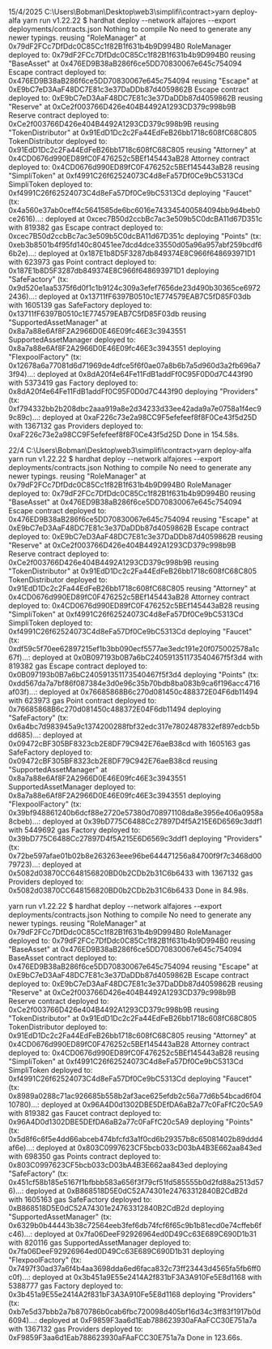 <!-- ```
    C:\Users\Bobman\Desktop\web3\simplifi\contract>yarn deploy-testnet
    yarn run v1.22.22
    $ hardhat deploy --network crossTest --export deployments/contracts.json
    Nothing to compile
    No need to generate any newer typings.
    deploying "OwnerShip" (tx: 0x42c548709d53fb5d06241153259af857fd3d9dda3993f6c7dfe9d103b5da705b)...: deployed at 0xe09e23F8a8032BB39326098802c970f9b48D726C with 415942 gas
    OwnershipManager deployed to: 0xe09e23F8a8032BB39326098802c970f9b48D726C
    deploying "TestAsset" (tx: 0x7b19935ebf64db27d09636aac71acf0c82e757e6442e7bb0a69cb5f604813c44)...: deployed at 0xb28721f7b977D64F9401161EA91bC25D59F25308 with 648848 gas
    Test Asset deployed to: 0xb28721f7b977D64F9401161EA91bC25D59F25308
    deploying "AssetClass" (tx: 0xae689c04d7e4c3c860e9ba6850cf614d06d9ca4af4965a92129ba51a3731fb45)...: deployed at 0x1a375D2aEF1370B306B4aCc9d930e3C2defaBF9c with 574515 gas
    AssertMgr deployed to: 0x1a375D2aEF1370B306B4aCc9d930e3C2defaBF9c
    deploying "StrategyManager" (tx: 0x08f33ed5ce64a7edcaa62d71797d621816730bb9608feb1d84ad5b2130cfdce1)...: deployed at 0x99C62eF80CA0ECc942994d407ecA89dDE3625F7d with 1450230 gas
    strategyManager deployed to: 0x99C62eF80CA0ECc942994d407ecA89dDE3625F7d
    deploying "FactoryLib" (tx: 0x93a2ebd70cad96284d2f4892a7ea26f966604ecd53f9bbd34792b3561f84e5d6)...: deployed at 0xfFF63Bc9aa8343e10870f871f7BE2Fd8a4D844e9 with 72281 gas
    factoryLib deployed to: 0xfFF63Bc9aa8343e10870f871f7BE2Fd8a4D844e9
    deploying "Factory" (tx: 0x2012cef6a81f492b53565f17c3b3ac1c5724ffdc7a79b264173058c607dfa9e6)...: deployed at 0x6c0DB3faE880a23f6b31e3DDa68866E3Ba2Bb57B with 4570135 gas
    Factory deployed to: 0x6c0DB3faE880a23f6b31e3DDa68866E3Ba2Bb57B
    [
    '0xD7c271d20c9E323336bFC843AEb8deC23B346352',
    '0x1a375D2aEF1370B306B4aCc9d930e3C2defaBF9c',
    10,
    '0x99C62eF80CA0ECc942994d407ecA89dDE3625F7d',
    feeTo: '0xD7c271d20c9E323336bFC843AEb8deC23B346352',
    assetAdmin: '0x1a375D2aEF1370B306B4aCc9d930e3C2defaBF9c',
    makerRate: 10,
    strategyManager: '0x99C62eF80CA0ECc942994d407ecA89dDE3625F7d'
    ]
    Done in 59.87s.
```

```
    $ hardhat deploy --network crossTest --export deployments/contracts.json
Nothing to compile
No need to generate any newer typings.
reusing "OwnerShip" at 0xe09e23F8a8032BB39326098802c970f9b48D726C
OwnershipManager deployed to: 0xe09e23F8a8032BB39326098802c970f9b48D726C
reusing "TestAsset" at 0xb28721f7b977D64F9401161EA91bC25D59F25308
Test Asset deployed to: 0xb28721f7b977D64F9401161EA91bC25D59F25308
reusing "AssetClass" at 0x1a375D2aEF1370B306B4aCc9d930e3C2defaBF9c
AssertMgr deployed to: 0x1a375D2aEF1370B306B4aCc9d930e3C2defaBF9c
deploying "StrategyManager" (tx: 0x7370f0cd31f77cb874cba99a96d00a6305d4c78bc617d4f043feca33aa7dc167)...: deployed at 0xf06dEA060647FFb3e50247FFdCB3d7616F37aDce with 1450230 gas
strategyManager deployed to: 0xf06dEA060647FFb3e50247FFdCB3d7616F37aDce
deploying "FactoryLib" (tx: 0xe9969829503adf4061ac8dd81f9704415c0ecdb401c4f1525aa06f4170e5e173)...: deployed at 0x308C6E16F08fB8f86252fE7222c76078D096A5a2 with 72281 gas
factoryLib deployed to: 0x308C6E16F08fB8f86252fE7222c76078D096A5a2
deploying "Factory" (tx: 0x928bd386e7ad4ff97d1066b3217899a4627dad5b6fe03b4efc71400d7eba59e7)...: deployed at 0xd35809a0e021407Cb9B4FFa7C9adC08166107305 with 4622019 gas
Factory deployed to: 0xd35809a0e021407Cb9B4FFa7C9adC08166107305
[
  '0xD7c271d20c9E323336bFC843AEb8deC23B346352',
  '0x1a375D2aEF1370B306B4aCc9d930e3C2defaBF9c',
  10,
  '0xf06dEA060647FFb3e50247FFdCB3d7616F37aDce',
  feeTo: '0xD7c271d20c9E323336bFC843AEb8deC23B346352',
  assetAdmin: '0x1a375D2aEF1370B306B4aCc9d930e3C2defaBF9c',
  makerRate: 10,
  strategyManager: '0xf06dEA060647FFb3e50247FFdCB3d7616F37aDce'
]
Done in 35.33s.
```

```
  C:\Users\Bobman\Desktop\web3\simplifi\contract>yarn deploy-testnet
  yarn run v1.22.22
  $ hardhat deploy --network crossTest --export deployments/contracts.json
  Nothing to compile
  No need to generate any newer typings.
  reusing "OwnerShip" at 0xe09e23F8a8032BB39326098802c970f9b48D726C
  OwnershipManager deployed to: 0xe09e23F8a8032BB39326098802c970f9b48D726C
  reusing "TestAsset" at 0xb28721f7b977D64F9401161EA91bC25D59F25308
  Test Asset deployed to: 0xb28721f7b977D64F9401161EA91bC25D59F25308
  reusing "AssetClass" at 0x1a375D2aEF1370B306B4aCc9d930e3C2defaBF9c
  AssertMgr deployed to: 0x1a375D2aEF1370B306B4aCc9d930e3C2defaBF9c
  deploying "StrategyManager" (tx: 0x1fe133fe8ad9f0050d28c640ccb02d94624291590dcbc2622147aad23f64367f)...: deployed at 0x8B024493A376A38455d3caAfF2b7D77C3Bf9B2c6 with 1450230 gas
  strategyManager deployed to: 0x8B024493A376A38455d3caAfF2b7D77C3Bf9B2c6
  deploying "FactoryLib" (tx: 0x50414ab361810e6efae5b567d946e43f40d4233a91e70cd0f0ceabc2d015cd21)...: deployed at 0xe87a05c8f11999EDA2cfB10f347ca7da94D34e58 with 72281 gas
  factoryLib deployed to: 0xe87a05c8f11999EDA2cfB10f347ca7da94D34e58
  deploying "Factory" (tx: 0xd0025d9c4e2c03e9a11da9033686523f82ef10f832a994110a2db8e045a408e8)...: deployed at 0x82263AF611A7E1bb11aB15722d3Da5cD9B2a86B8 with 4645769 gas
  Factory deployed to: 0x82263AF611A7E1bb11aB15722d3Da5cD9B2a86B8
  [
    '0xD7c271d20c9E323336bFC843AEb8deC23B346352',
    '0x1a375D2aEF1370B306B4aCc9d930e3C2defaBF9c',
    10,
    '0x8B024493A376A38455d3caAfF2b7D77C3Bf9B2c6',
    feeTo: '0xD7c271d20c9E323336bFC843AEb8deC23B346352',
    assetAdmin: '0x1a375D2aEF1370B306B4aCc9d930e3C2defaBF9c',
    makerRate: 10,
    strategyManager: '0x8B024493A376A38455d3caAfF2b7D77C3Bf9B2c6'
  ]
  Done in 76.76s.
```

```
  C:\Users\Bobman\Desktop\web3\simplifi\contract>yarn deploy-testnet
yarn run v1.22.22
$ hardhat deploy --network crossTest --export deployments/contracts.json
Nothing to compile
No need to generate any newer typings.
reusing "OwnerShip" at 0xe09e23F8a8032BB39326098802c970f9b48D726C
OwnershipManager deployed to: 0xe09e23F8a8032BB39326098802c970f9b48D726C
reusing "TestAsset" at 0xb28721f7b977D64F9401161EA91bC25D59F25308
Test Asset deployed to: 0xb28721f7b977D64F9401161EA91bC25D59F25308
reusing "AssetClass" at 0x1a375D2aEF1370B306B4aCc9d930e3C2defaBF9c
AssertMgr deployed to: 0x1a375D2aEF1370B306B4aCc9d930e3C2defaBF9c
deploying "StrategyManager" (tx: 0x49485ff4d8f7bdd3464caf35be7983af89420272cea43999d385dfb9602e2aee)...: deployed at 0xFCA8C9e854BD0Ca42D16bBE73Bc75bC427Cb401d with 1450218 gas
strategyManager deployed to: 0xFCA8C9e854BD0Ca42D16bBE73Bc75bC427Cb401d
deploying "FactoryLib" (tx: 0xb981dcd2aa5722d0bd7399a7557f9b55d71b48c8a8ca34a600a7a16e67de290c)...: deployed at 0xc15d6a9B3C7706a974528824AdA319e36376173A with 72281 gas
factoryLib deployed to: 0xc15d6a9B3C7706a974528824AdA319e36376173A
deploying "Factory" (tx: 0xa7dc86ab760ec8639ca5e3c610eb50f922cb409a5cae426a8843d1d86aff8eea)...: deployed at 0xe4Dd196b3529FDa4B3e3cd22077AAF815862F839 with 5138452 gas
Factory deployed to: 0xe4Dd196b3529FDa4B3e3cd22077AAF815862F839
[
  '0xD7c271d20c9E323336bFC843AEb8deC23B346352',
  '0x1a375D2aEF1370B306B4aCc9d930e3C2defaBF9c',
  10,
  '0xFCA8C9e854BD0Ca42D16bBE73Bc75bC427Cb401d',
  feeTo: '0xD7c271d20c9E323336bFC843AEb8deC23B346352',
  assetAdmin: '0x1a375D2aEF1370B306B4aCc9d930e3C2defaBF9c',
  makerRate: 10,
  strategyManager: '0xFCA8C9e854BD0Ca42D16bBE73Bc75bC427Cb401d'
]
Done in 87.22s.
```


```
  C:\Users\Bobman\Desktop\web3\simplifi\contract>yarn deploy-testnet
yarn run v1.22.22
$ hardhat deploy --network crossTest --export deployments/contracts.json
Nothing to compile
No need to generate any newer typings.
reusing "OwnerShip" at 0xe09e23F8a8032BB39326098802c970f9b48D726C
OwnershipManager deployed to: 0xe09e23F8a8032BB39326098802c970f9b48D726C
reusing "TestAsset" at 0xb28721f7b977D64F9401161EA91bC25D59F25308
Test Asset deployed to: 0xb28721f7b977D64F9401161EA91bC25D59F25308
reusing "AssetClass" at 0x1a375D2aEF1370B306B4aCc9d930e3C2defaBF9c
AssertMgr deployed to: 0x1a375D2aEF1370B306B4aCc9d930e3C2defaBF9c
reusing "StrategyManager" at 0xFCA8C9e854BD0Ca42D16bBE73Bc75bC427Cb401d
strategyManager deployed to: 0xFCA8C9e854BD0Ca42D16bBE73Bc75bC427Cb401d
reusing "FactoryLib" at 0xc15d6a9B3C7706a974528824AdA319e36376173A
factoryLib deployed to: 0xc15d6a9B3C7706a974528824AdA319e36376173A
deploying "Factory" (tx: 0xee4480381118f76443a8c90fffee153720e606cb84491b53fad2f6e6a39543fb)...: deployed at 0x9890feB714834586aABD839F3395f017C4bA5BFe with 5138452 gas
Factory deployed to: 0x9890feB714834586aABD839F3395f017C4bA5BFe
[
  '0xD7c271d20c9E323336bFC843AEb8deC23B346352',
  '0x1a375D2aEF1370B306B4aCc9d930e3C2defaBF9c',
  10,
  '0xFCA8C9e854BD0Ca42D16bBE73Bc75bC427Cb401d',
  feeTo: '0xD7c271d20c9E323336bFC843AEb8deC23B346352',
  assetAdmin: '0x1a375D2aEF1370B306B4aCc9d930e3C2defaBF9c',
  makerRate: 10,
  strategyManager: '0xFCA8C9e854BD0Ca42D16bBE73Bc75bC427Cb401d'
]
Done in 40.20s.
```

```
:\Users\Bobman\Desktop\web3\simplifi\contract>yarn deploy-testnet
yarn run v1.22.22
$ hardhat deploy --network crossTest --export deployments/contracts.json
Nothing to compile
No need to generate any newer typings.
reusing "OwnerShip" at 0xe09e23F8a8032BB39326098802c970f9b48D726C
OwnershipManager deployed to: 0xe09e23F8a8032BB39326098802c970f9b48D726C
reusing "TestAsset" at 0xb28721f7b977D64F9401161EA91bC25D59F25308
Test Asset deployed to: 0xb28721f7b977D64F9401161EA91bC25D59F25308
reusing "AssetClass" at 0x1a375D2aEF1370B306B4aCc9d930e3C2defaBF9c
AssertMgr deployed to: 0x1a375D2aEF1370B306B4aCc9d930e3C2defaBF9c
reusing "StrategyManager" at 0xFCA8C9e854BD0Ca42D16bBE73Bc75bC427Cb401d
strategyManager deployed to: 0xFCA8C9e854BD0Ca42D16bBE73Bc75bC427Cb401d
deploying "FactoryLib" (tx: 0x40f95783089270d1e7eaf752007da479d2ffd376a298956ec712662ea67b648e)...: deployed at 0x881E46D24d81776e5c4c839E12648C5880904874 with 72281 gas
factoryLib deployed to: 0x881E46D24d81776e5c4c839E12648C5880904874
deploying "Factory" (tx: 0x1dab2083a987f1d3ec0bd556933734a2359c9413417ffc0fb6806dbc56c450ff)...: deployed at 0x4976c4999187416eE499F3Fb9974966C74747eAd with 5157165 gas
Factory deployed to: 0x4976c4999187416eE499F3Fb9974966C74747eAd
[
  '0xD7c271d20c9E323336bFC843AEb8deC23B346352',
  '0x1a375D2aEF1370B306B4aCc9d930e3C2defaBF9c',
  10,
  '0xFCA8C9e854BD0Ca42D16bBE73Bc75bC427Cb401d',
  feeTo: '0xD7c271d20c9E323336bFC843AEb8deC23B346352',
  assetAdmin: '0x1a375D2aEF1370B306B4aCc9d930e3C2defaBF9c',
  makerRate: 10,
  strategyManager: '0xFCA8C9e854BD0Ca42D16bBE73Bc75bC427Cb401d'
]
Done in 35.90s.
``` -->

<!-- ```
  C:\Users\Bobman\Desktop\web3\simplifi\contract>yarn deploy-testnet
yarn run v1.22.22
$ hardhat deploy --network crossTest --export deployments/contracts.json
Nothing to compile
No need to generate any newer typings.
reusing "OwnerShip" at 0xe09e23F8a8032BB39326098802c970f9b48D726C
OwnershipManager deployed to: 0xe09e23F8a8032BB39326098802c970f9b48D726C
reusing "TestAsset" at 0xb28721f7b977D64F9401161EA91bC25D59F25308
Test Asset deployed to: 0xb28721f7b977D64F9401161EA91bC25D59F25308
reusing "AssetClass" at 0x1a375D2aEF1370B306B4aCc9d930e3C2defaBF9c
AssertMgr deployed to: 0x1a375D2aEF1370B306B4aCc9d930e3C2defaBF9c
reusing "StrategyManager" at 0xFCA8C9e854BD0Ca42D16bBE73Bc75bC427Cb401d
strategyManager deployed to: 0xFCA8C9e854BD0Ca42D16bBE73Bc75bC427Cb401d
reusing "FactoryLib" at 0x881E46D24d81776e5c4c839E12648C5880904874
factoryLib deployed to: 0x881E46D24d81776e5c4c839E12648C5880904874
reusing "Factory" at 0x12dFb47DA38787d9c80c3680dc73bc347Ca3fcCB
Factory deployed to: 0x12dFb47DA38787d9c80c3680dc73bc347Ca3fcCB
[
  '0xD7c271d20c9E323336bFC843AEb8deC23B346352',
  '0x1a375D2aEF1370B306B4aCc9d930e3C2defaBF9c',
  10,
  '0xFCA8C9e854BD0Ca42D16bBE73Bc75bC427Cb401d',
  feeTo: '0xD7c271d20c9E323336bFC843AEb8deC23B346352',
  assetAdmin: '0x1a375D2aEF1370B306B4aCc9d930e3C2defaBF9c',
  makerRate: 10,
  strategyManager: '0xFCA8C9e854BD0Ca42D16bBE73Bc75bC427Cb401d'
]
Done in 34.77s.
``` -->





<!-- 
**Tserundede Godswill Ejueyitchie** - Cofounder, Project Manager
A Blockchain consultant. Experienced in the telecommunication industry and cross-border payment.

**Gbenga Olotu ** - Lead Designer, Cofounder

A Software engineer with over 12 years of experience spanning Telecommunications and Media, Entertainment, Oil and Gas, and Financial Technology (FinTech). A crypto enthusiast and a blockchain developer/consultant.

**Isaac J** Cofounder, Developer

Solidity/Ethereum/Web3/Python/Javascript/React developer with over 5+ years of experience in the blockchain and Fintech sectors. 


CrossFi Evolution Hackathon (CEH) #1_ Boost XFI Utility _ Hackathon _ DoraHacks

https://docs.google.com/document/d/1hfFCgGVc3HXY0ZhgGAsFiLahFJIVloUG1cRdQdD2k3Y/edit?usp=drivesdk

https://github.com/simplifinance/simpliDoc
https://github.com/simplifinance/devdoc

Simplifinance FlexPools uses XFI as a collateral base asset. Users who want to GF/Borrow are required to lock a certain amount of XFI  as a pledge to return the loans. With this, we drive a huge value and demand for XFI. 

The locked collaterals are sent to our aggregated yield strategy dashboard to earn more crypto for the users.

Lastly, user of Simplifinance's products are require to pay gas fee in XFI.



https://test.xfiscan.com/tx/0x9029e146e72a6c09f657f971f4b1229d45d1268ca86e55b1acd136011ace9eb7

https://test.xfiscan.com/tx/0x1dab2083a987f1d3ec0bd556933734a2359c9413417ffc0fb6806dbc56c450ff

https://test.xfiscan.com/tx/0xa7dc86ab760ec8639ca5e3c610eb50f922cb409a5cae426a8843d1d86aff8eea

https://github.com/simplifinance/simplifi/blob/main/contract/DEPLOY_RESULT.md



https://youtu.be/SwPouAJYx6E

https://simplifi-st5h.vercel.app/

mx16lp8r5svncerxd4lepp6awx7cgangc6j3w6ctk
0xD7c271d20c9E323336bFC843AEb8deC23B346352

We are a team of passionate persons with knowledge and background in software development, design, community management, and blockchain know-how.
Our mission is to continuously build decentralized innovative products; easily accessible without constraints; to drive adoption for the blockchain sector.


**Inspiration**
Decentralized finance can be described as fueling the blockchain and crypto space over the years. Often, it is a way of providing and accessing crypto loans to make more money. We discovered that many existing liquidity protocols remain complex for an average crypto user with web3 jargon and technicalities thereby creating an atmosphere for financial exclusion to thrive.  We could encourage financial inclusion by building simple protocols usable by all classes of users. This is coupled with our passion for decentralization.

**What Our Project Does**
The MVP of Simplifinance is 'FlexPool' which we designed in 3 ways. We built the first part of FlexPool in this hackathon. Users can create a synergy of liquidity using FlexPool.  It is divided into two categories.

- The first category is the permissioned pool which brings together people of the same settings, backgrounds, ethnic groups, friends, or peers. One person (the creator) only needs to initialize a FlexPool with the addresses of the others.  These predefined members can later provide liquidity or contribute to the pool.
When the pool is filled with the required providers, a round to borrow is started. The total pooled funds will be rotated among the providers until the last person uses their turn. This type of funding often will attract no interest but it depends on what they agreed upon. Each time a participant wants to GF/Borrow, they are required to lock a weighted amount of XFI as a pledge to return the loan. The locked collaterals are directed to the yield strategy protocol to generate more income for the epoch duration.

- Permissionless pool as the second category operates similarly to the permission except that it is open to anyone to participate. Interest may or may not be charged. Since users decide how long they wish to utilize the loan, charging interest may be necessary.  

- The second type of FlexPool lets users access an expandable liquidity pool without committing. This is contrary to the logic of the type described above.

The flow of any of the types remains:

- Create flexPool
- Add liquidity
- GetFinance/Borrow
   - Lock collateral to a strategy.
- Payback
  - Unlock collateral from strategy
- Finalized.

**How we built it**
The project is a combination of on-chain code (the Simplifi contracts), client code, backend, and Oracle APIs fetching the price of XFI. The client sends a request to the backend (web3) which in turn interacts with the blockchain. For demo purposes and to manage time, we directly fetch data from the blockchain and relay it to the front end.  This method may be slow but we plan to subscribe to a more intuitive service like Covalent, or others in the future for better user experience. 

Contracts: Written in Solidity, can be found here: https://github.com/simplifinance/simplifi/tree/main/contract

Frontend: Written in Typescript with React, can be found here: https://github.com/simplifinance/simplifi/tree/main/frontend

Web3 Backend: Written using Wagmi and Ethers, can be found here: https://github.com/simplifinance/simplifi/tree/main/frontend/apis

**Challenges we encountered**

We want to have reliable data sources instead of fetching on-chain code but the limited time won't permit us. We encountered very tough logical bugs while writing the smart contracts considering we have to write secure code. It took us days to get this fixed. We also encountered a nightmare while try to deploy the smart contracts to the CrossFi testnet as 99% of the nodes were not open to connection. Thanks to the Alchemy endpoint.

We are very excited to have pushed this project to this stage. This is an accomplishment we are proud of.




https://x.com/Sim_pliFi?t=lVINiuaAU5qTiCRGqww_JA&s=08
 -->


15/4/2025
C:\Users\Bobman\Desktop\web3\simplifi\contract>yarn deploy-alfa
yarn run v1.22.22
$ hardhat deploy --network alfajores --export deployments/contracts.json
Nothing to compile
No need to generate any newer typings.
reusing "RoleManager" at 0x79dF2FCc7DfDdc0C85Cc1f82B1f631b4b9D994B0
RoleManager deployed to: 0x79dF2FCc7DfDdc0C85Cc1f82B1f631b4b9D994B0
reusing "BaseAsset" at 0x476ED9B38aB286f6ce5DD70830067e645c754094
Escape contract deployed to: 0x476ED9B38aB286f6ce5DD70830067e645c754094
reusing "Escape" at 0xE9bC7eD3AaF48DC7E81c3e37DaDDb87d4059862B
Escape contract deployed to: 0xE9bC7eD3AaF48DC7E81c3e37DaDDb87d4059862B
reusing "Reserve" at 0xCe2f003766D426e404B4492A1293CD379c998b9B
Reserve contract deployed to: 0xCe2f003766D426e404B4492A1293CD379c998b9B
reusing "TokenDistributor" at 0x91EdD1Dc2c2Fa44EdFeB26bb1718c608fC68C805
TokenDistributor deployed to: 0x91EdD1Dc2c2Fa44EdFeB26bb1718c608fC68C805
reusing "Attorney" at 0x4CD0676d990ED89fC0F476252c5BEf145443aB28
Attorney contract deployed to: 0x4CD0676d990ED89fC0F476252c5BEf145443aB28
reusing "SimpliToken" at 0xf4991C26f62524073C4d8eFa57Df0Ce9bC5313Cd
SimpliToken deployed to: 0xf4991C26f62524073C4d8eFa57Df0Ce9bC5313Cd
deploying "Faucet" (tx: 0x4a560e37ab0ceff4c5641585de6bc6016e743345400584094bb9d4beb0ce2616)...: deployed at 0xcec7B50d2ccbBc7ac3e509b5C0dcBA11d67D351c with 819382 gas
Escape contract deployed to: 0xcec7B50d2ccbBc7ac3e509b5C0dcBA11d67D351c
deploying "Points" (tx: 0xeb3b8501b4f95fd140c80451ee7dcd4dce33550d05a96a957abf259bcdf66b2e)...: deployed at 0x187E1b8D5F3287db849374E8C966f648693971D1 with 623973 gas
Point contract deployed to: 0x187E1b8D5F3287db849374E8C966f648693971D1
deploying "SafeFactory" (tx: 0x9d520e1aa5375f6d0f1c1b9124c309a3efef7656de23d490b30365ce69722436)...: deployed at 0x13711fF6397B0510c1E774579EAB7C5fD85F03db with 1605139 gas
SafeFactory deployed to: 0x13711fF6397B0510c1E774579EAB7C5fD85F03db
reusing "SupportedAssetManager" at 0x8a7a88e6Af8F2A2966D0E46E09fc46E3c3943551
SupportedAssetManager deployed to: 0x8a7a88e6Af8F2A2966D0E46E09fc46E3c3943551
deploying "FlexpoolFactory" (tx: 0x12678a6a77081d6d71969de4dfce5f6f0ae07a8b6b7a5d960d3a2fb696a73f94)...: deployed at 0x8dA20f4e64Fe11FdB1addFf0C95F0D0d7C443f90 with 5373419 gas
Factory deployed to: 0x8dA20f4e64Fe11FdB1addFf0C95F0D0d7C443f90
deploying "Providers" (tx: 0xf794332bb2b208dbc2aaa919a8e2d34233d33ee42ada9a7e0758a1f4ec99c89c)...: deployed at 0xaF226c73e2a98CC9F5efefeef8f8F0Ce43f5d25D with 1367132 gas
Providers deployed to: 0xaF226c73e2a98CC9F5efefeef8f8F0Ce43f5d25D
Done in 154.58s.


22/4
C:\Users\Bobman\Desktop\web3\simplifi\contract>yarn deploy-alfa
yarn run v1.22.22
$ hardhat deploy --network alfajores --export deployments/contracts.json
Nothing to compile
No need to generate any newer typings.
reusing "RoleManager" at 0x79dF2FCc7DfDdc0C85Cc1f82B1f631b4b9D994B0
RoleManager deployed to: 0x79dF2FCc7DfDdc0C85Cc1f82B1f631b4b9D994B0
reusing "BaseAsset" at 0x476ED9B38aB286f6ce5DD70830067e645c754094
Escape contract deployed to: 0x476ED9B38aB286f6ce5DD70830067e645c754094
reusing "Escape" at 0xE9bC7eD3AaF48DC7E81c3e37DaDDb87d4059862B
Escape contract deployed to: 0xE9bC7eD3AaF48DC7E81c3e37DaDDb87d4059862B
reusing "Reserve" at 0xCe2f003766D426e404B4492A1293CD379c998b9B
Reserve contract deployed to: 0xCe2f003766D426e404B4492A1293CD379c998b9B
reusing "TokenDistributor" at 0x91EdD1Dc2c2Fa44EdFeB26bb1718c608fC68C805
TokenDistributor deployed to: 0x91EdD1Dc2c2Fa44EdFeB26bb1718c608fC68C805
reusing "Attorney" at 0x4CD0676d990ED89fC0F476252c5BEf145443aB28
Attorney contract deployed to: 0x4CD0676d990ED89fC0F476252c5BEf145443aB28
reusing "SimpliToken" at 0xf4991C26f62524073C4d8eFa57Df0Ce9bC5313Cd
SimpliToken deployed to: 0xf4991C26f62524073C4d8eFa57Df0Ce9bC5313Cd
deploying "Faucet" (tx: 0xdf59c5f70ee62897215ef1b3bb090ecf5577ae3edc191e20f075002578a1c67f)...: deployed at 0x0B097193b0B7a6bC240591351173540467f5f3d4 with 819382 gas
Escape contract deployed to: 0x0B097193b0B7a6bC240591351173540467f5f3d4
deploying "Points" (tx: 0xdd567da7a7bf86f087384e3d0e96c35b70bdb8ba083b9ca6f196acc4716af03f)...: deployed at 0x76685868B6c270d081450c488372E04F6db11494 with 623973 gas
Point contract deployed to: 0x76685868B6c270d081450c488372E04F6db11494
deploying "SafeFactory" (tx: 0x6a4bc7d983945a9c1374200288fbf32edc317e7802487832ef897edcb5bdd685)...: deployed at 0x09472cBF305BF8323cb2E8DF79C942E76aeB38cd with 1605163 gas
SafeFactory deployed to: 0x09472cBF305BF8323cb2E8DF79C942E76aeB38cd
reusing "SupportedAssetManager" at 0x8a7a88e6Af8F2A2966D0E46E09fc46E3c3943551
SupportedAssetManager deployed to: 0x8a7a88e6Af8F2A2966D0E46E09fc46E3c3943551
deploying "FlexpoolFactory" (tx: 0x39bf948861240b6dcf88e2720e57380d708971108da8e3956e406a0958a8cbeb)...: deployed at 0x39bD775C6488Cc27897D4f5A215E6D6569c3ddf1 with 5449692 gas
Factory deployed to: 0x39bD775C6488Cc27897D4f5A215E6D6569c3ddf1
deploying "Providers" (tx: 0x72be597afae01b02b8e263263eee96be644471256a84700f9f7c3468d0079723)...: deployed at 0x5082d03870CC648156820BD0b2CDb2b31C6b6433 with 1367132 gas
Providers deployed to: 0x5082d03870CC648156820BD0b2CDb2b31C6b6433
Done in 84.98s.

<!-- Transactions -->
yarn run v1.22.22
$ hardhat deploy --network alfajores --export deployments/contracts.json
Nothing to compile
No need to generate any newer typings.
reusing "RoleManager" at 0x79dF2FCc7DfDdc0C85Cc1f82B1f631b4b9D994B0
RoleManager deployed to: 0x79dF2FCc7DfDdc0C85Cc1f82B1f631b4b9D994B0
reusing "BaseAsset" at 0x476ED9B38aB286f6ce5DD70830067e645c754094
BaseAsset contract deployed to: 0x476ED9B38aB286f6ce5DD70830067e645c754094
reusing "Escape" at 0xE9bC7eD3AaF48DC7E81c3e37DaDDb87d4059862B
Escape contract deployed to: 0xE9bC7eD3AaF48DC7E81c3e37DaDDb87d4059862B
reusing "Reserve" at 0xCe2f003766D426e404B4492A1293CD379c998b9B
Reserve contract deployed to: 0xCe2f003766D426e404B4492A1293CD379c998b9B
reusing "TokenDistributor" at 0x91EdD1Dc2c2Fa44EdFeB26bb1718c608fC68C805
TokenDistributor deployed to: 0x91EdD1Dc2c2Fa44EdFeB26bb1718c608fC68C805
reusing "Attorney" at 0x4CD0676d990ED89fC0F476252c5BEf145443aB28
Attorney contract deployed to: 0x4CD0676d990ED89fC0F476252c5BEf145443aB28
reusing "SimpliToken" at 0xf4991C26f62524073C4d8eFa57Df0Ce9bC5313Cd
SimpliToken deployed to: 0xf4991C26f62524073C4d8eFa57Df0Ce9bC5313Cd
deploying "Faucet" (tx: 0x8989a0288c71ac926685b558b2af3ace625efdb2c56a77d6b54bcad6f0410780)...: deployed at 0x96A4D0d1302DBE5DEfDA6aB2a77c0FaFfC20c5A9 with 819382 gas
Faucet contract deployed to: 0x96A4D0d1302DBE5DEfDA6aB2a77c0FaFfC20c5A9
deploying "Points" (tx: 0x5d8f6c6f5e4dd66abceb474bfcfd3a1f0cd6b29357b8c65081402b89ddd4af6e)...: deployed at 0x803C0997623CF5bcb033cD03bA4B3E662aa843ed with 698350 gas
Points contract deployed to: 0x803C0997623CF5bcb033cD03bA4B3E662aa843ed
deploying "SafeFactory" (tx: 0x451cf58b185e5167f1bfbbb583a656f3f79cf51fd585555b0d2fd88a2513d576)...: deployed at 0xB868518D5E0dC52A74301e24763312840B2CdB2d with 1605163 gas
SafeFactory deployed to: 0xB868518D5E0dC52A74301e24763312840B2CdB2d
deploying "SupportedAssetManager" (tx: 0x6329b0b44443b38c72564eeb3fef6db74fcf6f65c9b1b81ecd0e74cffeb6fc46)...: deployed at 0x7fa06DeeF92926964ed0D49Cc63E689C690D1b31 with 820116 gas
SupportedAssetManager deployed to: 0x7fa06DeeF92926964ed0D49Cc63E689C690D1b31
deploying "FlexpoolFactory" (tx: 0x7497f30ad37a6f4b4aa3698dda6ed6faca832c73ff23443d4565fa5fb6ff0c0f)...: deployed at 0x3b451a9E55e2414A2f831bF3A3A910Fe5E8d1168 with 5388777 gas
Factory deployed to: 0x3b451a9E55e2414A2f831bF3A3A910Fe5E8d1168
deploying "Providers" (tx: 0xb7e5d37bbb2a7b870786b0cab6fbc720098d405bf16d34c3ff83f1917b0d6094)...: deployed at 0xF9859F3aa6d1Eab788623930aFAaFCC30E751a7a with 1367132 gas
Providers deployed to: 0xF9859F3aa6d1Eab788623930aFAaFCC30E751a7a
Done in 123.66s.